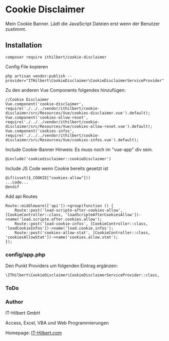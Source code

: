 # Cookie Disclaimer

Mein Cookie Banner.
Lädt die JavaScript Dateien erst wenn der Benutzer zustimmt.

## Installation
```
composer require ithilbert/cookie-disclaimer
```

Config File kopieren
```
php artisan vendor:publish --provider="ITHilbert\CookieDisclaimer\CookieDisclaimerServiceProvider" 
```

Zu den anderen Vue Components folgendes hinzufügen:
```
//Cookie Disclaimer
Vue.component('cookie-disclaimer', require('./../../vendor/ithilbert/cookie-disclaimer/src/Resources/Vue/cookies-disclaimer.vue').default);
Vue.component('cookies-allow-reset', require('./../../vendor/ithilbert/cookie-disclaimer/src/Resources/Vue/cookies-allow-reset.vue').default);
Vue.component('cookies-infos', require('./../../vendor/ithilbert/cookie-disclaimer/src/Resources/Vue/cookies-infos.vue').default);
```

Include Cookie-Banner
Hinweis: Es muss noch im "vue-app" div sein.
```
@include('cookiedisclaimer::cookieDisclaimer')
```

Include JS Code wenn Cookie bereits gesetzt ist
```
@if(isset($_COOKIE["cookies-allow"]))
...code...
@endif

```


Add api Routes
```
Route::middleware(['api'])->group(function () {
    Route::post('load-scripte-after-cookies-allow', [CookieController::class, 'loadScripteAfterCookiesAllow'])->name('load.scripte.after.cookies.allow');
    Route::post('load-cookie-infos', [CookieController::class, 'loadCookieInfos'])->name('load.cookie.infos');
    Route::post('cookies-allow-stat', [CookieController::class, 'cookiesAllowStat'])->name('cookies.allow.stat');
});
```


### config/app.php
Den Punkt Providers um folgenden Eintrag ergänzen:
```
\ITHilbert\CookieDisclaimer\CookieDisclaimerServiceProvider::class,
```



### ToDo


### Author
IT-Hilbert GmbH

Access, Excel, VBA und Web Programmierungen

Homepage: [IT-Hilbert.com](https://www.IT-Hilbert.com) 
